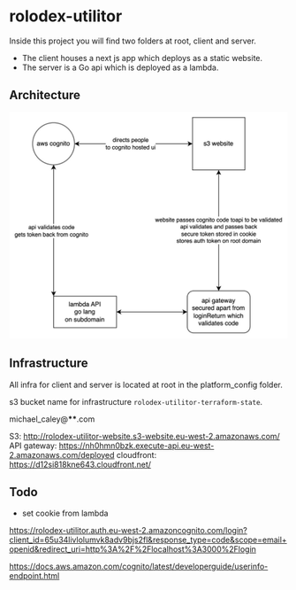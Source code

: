 # rolodex-utilitor

Inside this project you will find two folders at root, client and server.

- The client houses a next js app which deploys as a static website.
- The server is a Go api which is deployed as a lambda.

## Architecture

![architecture](./rolodex-utilitor-architecture.jpg)

## Infrastructure

All infra for client and server is located at root in the platform_config folder.

s3 bucket name for infrastructure `rolodex-utilitor-terraform-state`.

michael_caley@**\*\***.com

S3: http://rolodex-utilitor-website.s3-website.eu-west-2.amazonaws.com/
API gateway: https://nh0hmn0bzk.execute-api.eu-west-2.amazonaws.com/deployed
cloudfront: https://d12si818kne643.cloudfront.net/

## Todo

- set cookie from lambda

https://rolodex-utilitor.auth.eu-west-2.amazoncognito.com/login?client_id=65u34livlolumvk8adv9bjs2fl&response_type=code&scope=email+openid&redirect_uri=http%3A%2F%2Flocalhost%3A3000%2Flogin

https://docs.aws.amazon.com/cognito/latest/developerguide/userinfo-endpoint.html
